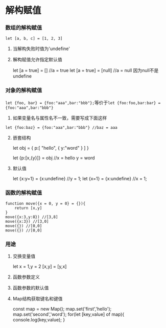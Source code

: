 # 解构赋值

### 数组的解构赋值

`let [a, b, c] = [1, 2, 3]`

1. 当解构失败时值为'undefine'
2. 解构赋值允许指定默认值

    let [a = true] = []
    //a = true
    let [a = true] = [null]
    //a = null 因为null不是undefine


### 对象的解构赋值

`let {foo, bar} = {foo:"aaa",bar:"bbb"};`等价于`let {foo:foo,bar:bar} = {foo:"aaa",bar:"bbb"}`

1. 如果变量名与属性名不一致，需要写成下面这样

`let {foo:baz} = {foo:"aaa",bar:"bbb"} //baz = aaa`

2. 嵌套结构

    let obj = {
        p:[
            "hello",
            {
                y:"word"
            }
        ]
    }

    let {p:[x,{y}]} = obj
    //x = hello y = word

3. 默认值

    let {x:y=1} = {x:undefine}
    //y = 1;
    let {x=1} = {x:undefine}
    //x = 1;

### 函数的解构赋值

    function move({x = 0, y = 0} = {}){
        return [x,y]
    }
    move({x:3,y:8}) //[3,8]
    move({x:3}) //[3,0]
    move({}) //[0,0]
    move({}) //[0,0]

### 用途

1. 交换变量值

    let x = 1,y = 2
    [x,y] = [y,x]

2. 函数参数定义
3. 函数参数的默认值
4. Map结构获取键名和键值

    const map = new Map();
    map.set('first','hello');
    map.set('second','word');
    for(let [key,value] of map){
        console.log(key,value);
    }